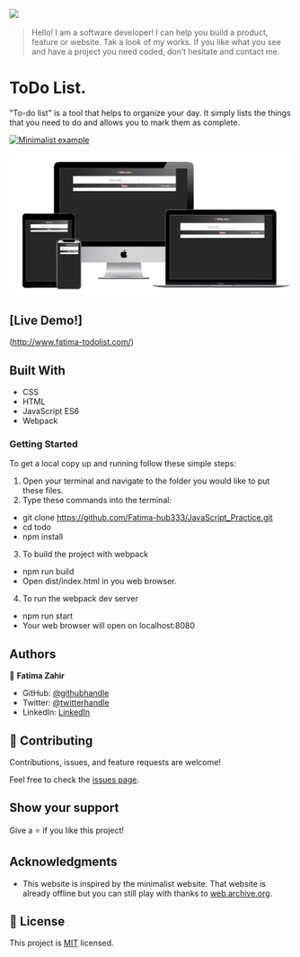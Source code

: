 ![](https://img.shields.io/badge/Microverse-blueviolet)

> Hello! I am a software developer! I can help you build a product, feature or website. Tak a look of my works.
> If you like what you see and have a project you need coded, don’t hesitate and contact me.

# ToDo List.

"To-do list" is a tool that helps to organize your day. It simply lists the things that you need to do and allows you to mark them as complete.

[![Minimalist example](https://camo.githubusercontent.com/d04bee7a5b8f62cc6655dbec65c4d14583e4d78d0c434ddc070f6881bb9568fc/68747470733a2f2f696d672e796f75747562652e636f6d2f76692f416355642d5f596a6a71672f302e6a7067)](https://www.youtube.com/watch?v=AcUd-_Yjjqg)

![screenshot](images/todo.png)

## [Live Demo!]
(http://www.fatima-todolist.com/)

## Built With

- CSS
- HTML
- JavaScript ES6
- Webpack


### Getting Started

To get a local copy up and running follow these simple steps:

1. Open your terminal and navigate to the folder you would like to put these files.
2. Type these commands into the terminal:

- git clone https://github.com/Fatima-hub333/JavaScript_Practice.git
- cd todo
- npm install

3. To build the project with webpack

- npm run build
- Open dist/index.html in you web browser.

4. To run the webpack dev server

- npm run start
- Your web browser will open on localhost:8080

## Authors

👤 **Fatima Zahir**

- GitHub: [@githubhandle](https://github.com/Fatima-hub333)
- Twitter: [@twitterhandle](https://twitter.com/Fatima_developr)
- LinkedIn: [LinkedIn](https://www.linkedin.com/in/full-stack-webdeveloper-181583234/)

## 🤝 Contributing

Contributions, issues, and feature requests are welcome!

Feel free to check the [issues page](https://github.com/Fatima-hub333/JavaScript_Practice/issues).


## Show your support

Give a ⭐️ if you like this project!

## Acknowledgments

- This website is inspired by the minimalist website. That website is already offline but you can still play with thanks to [web.archive.org](https://web.archive.org/web/20180320194056/http://www.getminimalist.com:80/).

## 📝 License

This project is [MIT](./MIT.md) licensed.
